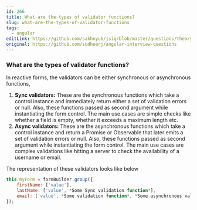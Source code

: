 ```yaml
---
id: 266
title: What are the types of validator functions?
slug: what-are-the-types-of-validator-functions
tags:
  - angular
editLink: https://github.com/sakhnyuk/jsiq/blob/master/questions/theory/angular/266.md
original: https://github.com/sudheerj/angular-interview-questions
---
```


### What are the types of validator functions?

In reactive forms, the validators can be either synchronous or asynchronous functions,

1. **Sync validators:** These are the synchronous functions which take a control instance and immediately return either a set of validation errors or null. Also, these functions passed as second argument while instantiating the form control. The main use cases are simple checks like whether a field is empty, whether it exceeds a maximum length etc.
2. **Async validators:** These are the asynchronous functions which take a control instance and return a Promise or Observable that later emits a set of validation errors or null. Also, these functions passed as second argument while instantiating the form control. The main use cases are complex validations like hitting a server to check the availability of a username or email.

The representation of these validators looks like below

```js
this.myForm = formBuilder.group({
    firstName: ['value'],
    lastName: ['value', *Some Sync validation function*],
    email: ['value', *Some validation function*, *Some asynchronous validation function*]
});
```